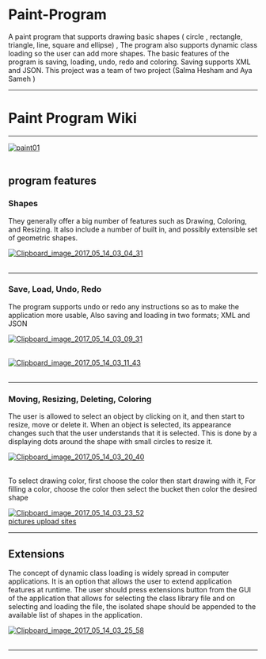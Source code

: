 # Paint-Program
A paint program that supports drawing basic shapes ( circle , rectangle, triangle, line, square and ellipse) , The program also supports dynamic class loading so the user can add more shapes. The basic features of the program is saving, loading, undo, redo and coloring. Saving supports XML and JSON. This project was a team of two project (Salma Hesham and Aya Sameh )


***
# Paint Program Wiki
***
<a href="https://ibb.co/h71Y85"><img src="https://preview.ibb.co/fSi21Q/paint01.jpg" alt="paint01" border="0"></a><br /><a target='_blank' href='https://imgbb.com/'></a><br />
## program features
### Shapes
They generally offer a big number of features such as Drawing, Coloring, and Resizing. It also include a number of built in, and possibly extensible set of geometric shapes.

<a href="https://imgbb.com/"><img src="https://image.ibb.co/mos1vk/Clipboard_image_2017_05_14_03_04_31.png" alt="Clipboard_image_2017_05_14_03_04_31" border="0"></a><br /><a target='_blank' href='https://imgbb.com/'></a><br />

***
### Save, Load, Undo, Redo
The program supports undo or redo any instructions so as to make the application more usable, Also saving and loading in two formats; XML and JSON

<a href="https://imgbb.com/"><img src="https://image.ibb.co/b3cjFk/Clipboard_image_2017_05_14_03_09_31.png" alt="Clipboard_image_2017_05_14_03_09_31" border="0"></a><br /><a target='_blank' href='https://imgbb.com/'></a><br />

<a href="https://ibb.co/h42vMQ"><img src="https://preview.ibb.co/fWRN1Q/Clipboard_image_2017_05_14_03_11_43.png" alt="Clipboard_image_2017_05_14_03_11_43" border="0"></a><br /><a target='_blank' href='https://imgbb.com/'></a><br />


***
### Moving, Resizing, Deleting, Coloring
The user is allowed to select an object by clicking on it, and then start to resize, move or delete it. When an object is selected, its appearance changes such that the user understands that it is selected. This is done by a displaying dots around the shape with small circles to resize it.

<a href="https://imgbb.com/"><img src="https://image.ibb.co/b9Zvo5/Clipboard_image_2017_05_14_03_20_40.png" alt="Clipboard_image_2017_05_14_03_20_40" border="0"></a><br /><a></a><br />

To select drawing color, first choose the color then start drawing with it, For filling a color, choose the color then select the bucket then color the desired shape

<a href="https://imgbb.com/"><img src="https://image.ibb.co/iiEH1Q/Clipboard_image_2017_05_14_03_23_52.png" alt="Clipboard_image_2017_05_14_03_23_52" border="0"></a><br /><a target='_blank' href='https://imgbb.com/'>pictures upload sites</a><br />

***

## Extensions
The concept of dynamic class loading is widely spread in computer applications. It is an option that allows the user to extend application features at runtime.
The user should press extensions button from the GUI of the application that allows for selecting the class
library file and on selecting and loading the file, the isolated shape should be appended to the available list of shapes in the application. 


<a href="https://ibb.co/buNtak"><img src="https://preview.ibb.co/gR9H1Q/Clipboard_image_2017_05_14_03_25_58.png" alt="Clipboard_image_2017_05_14_03_25_58" border="0"></a><br /><a target='_blank' href='https://imgbb.com/'></a><br />




***
